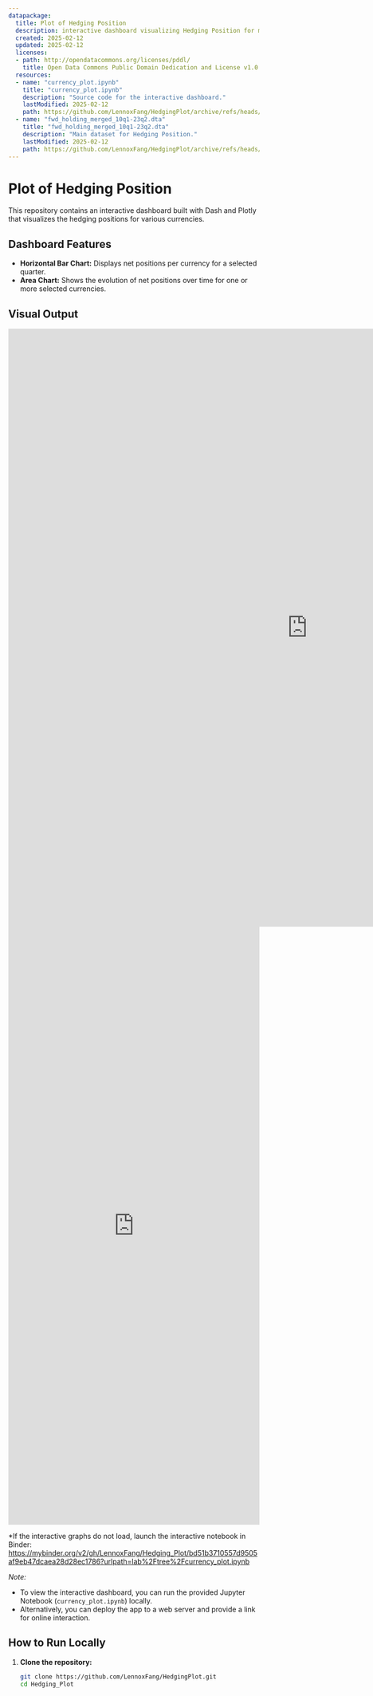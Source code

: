 ```yaml
---
datapackage:
  title: Plot of Hedging Position
  description: interactive dashboard visualizing Hedging Position for multiple currencies and dates.
  created: 2025-02-12
  updated: 2025-02-12
  licenses:
  - path: http://opendatacommons.org/licenses/pddl/
    title: Open Data Commons Public Domain Dedication and License v1.0
  resources:
  - name: "currency_plot.ipynb"
    title: "currency_plot.ipynb"
    description: "Source code for the interactive dashboard."
    lastModified: 2025-02-12
    path: https://github.com/LennoxFang/HedgingPlot/archive/refs/heads/main.zip
  - name: "fwd_holding_merged_10q1-23q2.dta"
    title: "fwd_holding_merged_10q1-23q2.dta"
    description: "Main dataset for Hedging Position."
    lastModified: 2025-02-12
    path: https://github.com/LennoxFang/HedgingPlot/archive/refs/heads/main.zip
---
```

# Plot of Hedging Position

This repository contains an interactive dashboard built with Dash and Plotly that visualizes the hedging positions for various currencies.

## Dashboard Features

- **Horizontal Bar Chart:** Displays net positions per currency for a selected quarter.
- **Area Chart:** Shows the evolution of net positions over time for one or more selected currencies.

## Visual Output
<iframe 
  src="https://LennoxFang.github.io/HedgingPlot/area_chart.html" 
  width="1200" 
  height="1200" 
  frameborder="0">
</iframe>
<iframe src="https://LennoxFang.github.io/HedgingPlot/bar_chart.html" width="100%" height="1200" frameborder="0"></iframe>

*If the interactive graphs do not load, launch the interactive notebook in Binder:
https://mybinder.org/v2/gh/LennoxFang/Hedging_Plot/bd51b3710557d9505af9eb47dcaea28d28ec1786?urlpath=lab%2Ftree%2Fcurrency_plot.ipynb

*Note:*  
- To view the interactive dashboard, you can run the provided Jupyter Notebook (`currency_plot.ipynb`) locally.
- Alternatively, you can deploy the app to a web server and provide a link for online interaction.

## How to Run Locally

1. **Clone the repository:**
   ```bash
   git clone https://github.com/LennoxFang/HedgingPlot.git
   cd Hedging_Plot
